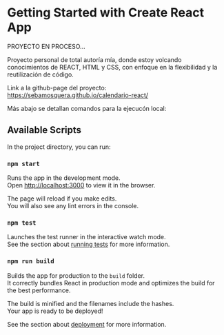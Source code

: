 # Getting Started with Create React App

PROYECTO EN PROCESO...

Proyecto personal de total autoría mía, donde estoy volcando conocimientos de REACT, HTML y CSS, con enfoque en la flexibilidad y la reutilización de código.


Link a la github-page del proyecto: https://sebamosquera.github.io/calendario-react/

Más abajo se detallan comandos para la ejecucón local:

## Available Scripts

In the project directory, you can run:

### `npm start`

Runs the app in the development mode.\
Open [http://localhost:3000](http://localhost:3000) to view it in the browser.

The page will reload if you make edits.\
You will also see any lint errors in the console.

### `npm test`

Launches the test runner in the interactive watch mode.\
See the section about [running tests](https://facebook.github.io/create-react-app/docs/running-tests) for more information.

### `npm run build`

Builds the app for production to the `build` folder.\
It correctly bundles React in production mode and optimizes the build for the best performance.

The build is minified and the filenames include the hashes.\
Your app is ready to be deployed!

See the section about [deployment](https://facebook.github.io/create-react-app/docs/deployment) for more information.
